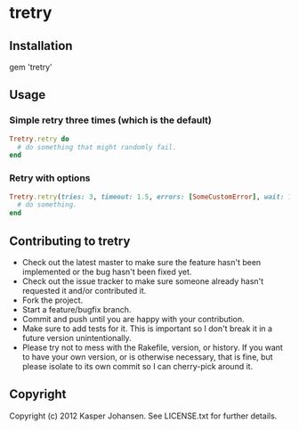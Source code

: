 # tretry

## Installation

gem 'tretry'

## Usage

### Simple retry three times (which is the default)
```ruby
Tretry.retry do
  # do something that might randomly fail.
end
```

### Retry with options
```ruby
Tretry.retry(tries: 3, timeout: 1.5, errors: [SomeCustomError], wait: 1) do
  # do something.
end
```

## Contributing to tretry
 
* Check out the latest master to make sure the feature hasn't been implemented or the bug hasn't been fixed yet.
* Check out the issue tracker to make sure someone already hasn't requested it and/or contributed it.
* Fork the project.
* Start a feature/bugfix branch.
* Commit and push until you are happy with your contribution.
* Make sure to add tests for it. This is important so I don't break it in a future version unintentionally.
* Please try not to mess with the Rakefile, version, or history. If you want to have your own version, or is otherwise necessary, that is fine, but please isolate to its own commit so I can cherry-pick around it.

## Copyright

Copyright (c) 2012 Kasper Johansen. See LICENSE.txt for
further details.

